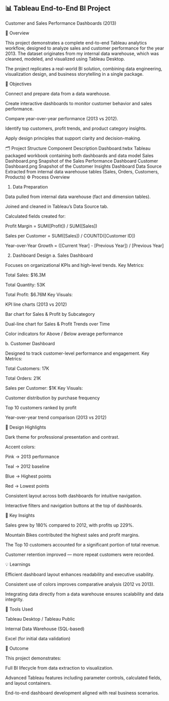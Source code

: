 ## 📊 Tableau End-to-End BI Project

Customer and Sales Performance Dashboards (2013)

🧩 Overview

This project demonstrates a complete end-to-end Tableau analytics workflow, designed to analyze sales and customer performance for the year 2013.
The dataset originates from my internal data warehouse, which was cleaned, modeled, and visualized using Tableau Desktop.

The project replicates a real-world BI solution, combining data engineering, visualization design, and business storytelling in a single package.

🎯 Objectives

Connect and prepare data from a data warehouse.

Create interactive dashboards to monitor customer behavior and sales performance.

Compare year-over-year performance (2013 vs 2012).

Identify top customers, profit trends, and product category insights.

Apply design principles that support clarity and decision-making.

🗂️ Project Structure
Component	Description
Dashboard.twbx	Tableau packaged workbook containing both dashboards and data model
Sales Dashboard.png	Snapshot of the Sales Performance Dashboard
Customer Dashboard.png	Snapshot of the Customer Insights Dashboard
Data Source	Extracted from internal data warehouse tables (Sales, Orders, Customers, Products)
⚙️ Process Overview
1. Data Preparation

Data pulled from internal data warehouse (fact and dimension tables).

Joined and cleaned in Tableau’s Data Source tab.

Calculated fields created for:

Profit Margin = SUM([Profit]) / SUM([Sales])

Sales per Customer = SUM([Sales]) / COUNTD([Customer ID])

Year-over-Year Growth = ([Current Year] - [Previous Year]) / [Previous Year]

2. Dashboard Design
a. Sales Dashboard

Focuses on organizational KPIs and high-level trends.
Key Metrics:

Total Sales: $16.3M

Total Quantity: 53K

Total Profit: $6.76M
Key Visuals:

KPI line charts (2013 vs 2012)

Bar chart for Sales & Profit by Subcategory

Dual-line chart for Sales & Profit Trends over Time

Color indicators for Above / Below average performance

b. Customer Dashboard

Designed to track customer-level performance and engagement.
Key Metrics:

Total Customers: 17K

Total Orders: 21K

Sales per Customer: $1K
Key Visuals:

Customer distribution by purchase frequency

Top 10 customers ranked by profit

Year-over-year trend comparison (2013 vs 2012)

🎨 Design Highlights

Dark theme for professional presentation and contrast.

Accent colors:

Pink → 2013 performance

Teal → 2012 baseline

Blue → Highest points

Red → Lowest points

Consistent layout across both dashboards for intuitive navigation.

Interactive filters and navigation buttons at the top of dashboards.

🧠 Key Insights

Sales grew by 180% compared to 2012, with profits up 229%.

Mountain Bikes contributed the highest sales and profit margins.

The Top 10 customers accounted for a significant portion of total revenue.

Customer retention improved — more repeat customers were recorded.

💡 Learnings

Efficient dashboard layout enhances readability and executive usability.

Consistent use of colors improves comparative analysis (2012 vs 2013).

Integrating data directly from a data warehouse ensures scalability and data integrity.

🧰 Tools Used

Tableau Desktop / Tableau Public

Internal Data Warehouse (SQL-based)

Excel (for initial data validation)

🚀 Outcome

This project demonstrates:

Full BI lifecycle from data extraction to visualization.

Advanced Tableau features including parameter controls, calculated fields, and layout containers.

End-to-end dashboard development aligned with real business scenarios.
